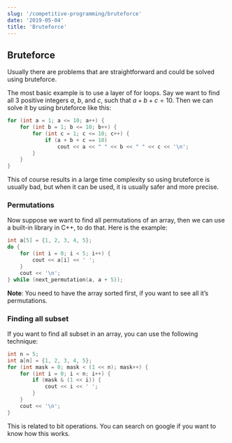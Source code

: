 ```yaml
---
slug: '/competitive-programming/bruteforce'
date: '2019-05-04'
title: 'Bruteforce'
---
```


## Bruteforce

Usually there are problems that are straightforward and could be solved using bruteforce.

The most basic example is to use a layer of for loops. Say we want to find all 3 positive integers $a$, $b$, and $c$, such that $a + b + c = 10$. Then we can solve it by using bruteforce like this:

```c++
for (int a = 1; a <= 10; a++) {
    for (int b = 1; b <= 10; b++) {
        for (int c = 1; c <= 10; c++) {
            if (a + b + c == 10)
                cout << a << " " << b << " " << c << '\n';
        }
    }
}
```

This of course results in a large time complexity so using bruteforce is usually bad, but when it can be used, it is usually safer and more precise.

### Permutations

Now suppose we want to find all permutations of an array, then we can use a built-in library in C++, to do that. Here is the example:

```c++
int a[5] = {1, 2, 3, 4, 5};
do {
    for (int i = 0; i < 5; i++) {
        cout << a[i] << ' ';
    }
    cout << '\n';
} while (next_permutation(a, a + 5));
```

**Note**: You need to have the array sorted first, if you want to see all it’s permutations.

### Finding all subset

If you want to find all subset in an array, you can use the following technique:

```c++
int n = 5;
int a[n] = {1, 2, 3, 4, 5};
for (int mask = 0; mask < (1 << n); mask++) {
    for (int i = 0; i < n; i++) {
        if (mask & (1 << i)) {
            cout << i << ' ';
        }
    }
    cout << '\n';
}
```

This is related to bit operations. You can search on google if you want to know how this works.
